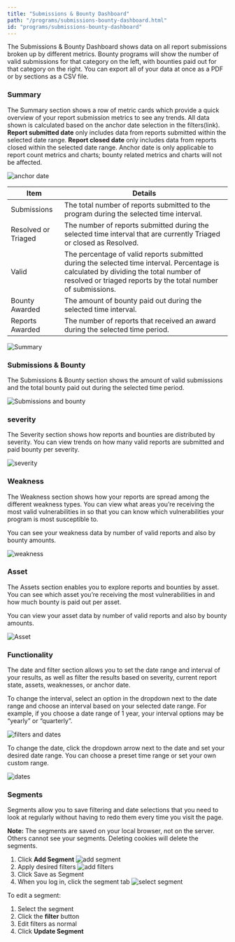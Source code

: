 ```yaml
---
title: "Submissions & Bounty Dashboard"
path: "/programs/submissions-bounty-dashboard.html"
id: "programs/submissions-bounty-dashboard"
---
```

The Submissions & Bounty Dashboard shows data on all report submissions broken up by different metrics. Bounty programs will show the number of valid submissions for that category on the left, with bounties paid out for that category on the right. You can export all of your data at once as a PDF or by sections as a CSV file.

### Summary
The Summary section shows a row of metric cards which provide a quick overview of your report submission metrics to see any trends. All data shown is calculated based on the anchor date selection in the filters(link). **Report submitted date** only includes data from reports submitted within the selected date range. **Report closed date** only includes data from reports closed within the selected date range. Anchor date is only applicable to report count metrics and charts; bounty related metrics and charts will not be affected.

![anchor date](.images/submission-bounty-dashboard-1.png)

Item | Details
---- | ----------
Submissions |The total number of reports submitted to the program during the selected time interval.
Resolved or Triaged | The number of reports submitted during the selected time interval that are currently Triaged or closed as Resolved.
Valid | The percentage of valid reports submitted during the selected time interval. Percentage is calculated by dividing the total number of resolved or triaged reports by the total number of submissions.
Bounty Awarded | The amount of bounty paid out during the selected time interval.
Reports Awarded | The number of reports that received an award during the selected time period.

![Summary](.images/submission-bounty-dashboard-2.png)

### Submissions & Bounty
The Submissions & Bounty section shows the amount of valid submissions and the total bounty paid out during the selected time period.

![Submissions and bounty](.images/submission-bounty-dashboard-3.png)

### severity
The Severity section shows how reports and bounties are distributed by severity. You can view trends on how many valid reports are submitted and paid bounty per severity.

![severity](.images/submission-bounty-dashboard-4.png)

### Weakness
The Weakness section shows how your reports are spread among the different weakness types. You can view what areas you’re receiving the most valid vulnerabilities in so that you can know which vulnerabilities your program is most susceptible to.

You can see your weakness data by number of valid reports and also by bounty amounts.

![weakness](.images/submission-bounty-dashboard-5.png)

### Asset
The Assets section enables you to explore reports and bounties by asset. You can see which asset you’re receiving the most vulnerabilities in and how much bounty is paid out per asset.

You can view your asset data by number of valid reports and also by bounty amounts.

![Asset](.images/submission-bounty-dashboard-6.png)

### Functionality
The date and filter section allows you to set the date range and interval of your results, as well as filter the results based on severity, current report state, assets, weaknesses, or anchor date.

To change the interval, select an option in the dropdown next to the date range and choose an interval based on your selected date range. For example, if you choose a date range of 1 year, your interval options may be “yearly” or “quarterly”.

![filters and dates](.images/submission-bounty-dashboard-7.png)

To change the date, click the dropdown arrow next to the date and set your desired date range. You can choose a preset time range or set your own custom range.

![dates](.images/submission-bounty-dashboard-8.png)

### Segments
Segments allow you to save filtering and date selections that you need to look at regularly without having to redo them every time you visit the page.

**Note:** The segments are saved on your local browser, not on the server. Others cannot see your segments. Deleting cookies will delete the segments.

1. Click **Add Segment**
![add segment](.images/submission-bounty-dashboard-9.png)
2. Apply desired filters
![add filters](.images/submission-bounty-dashboard-10.png)
3. Click Save as Segment
4. When you log in, click the segment tab
![select segment](.images/submission-bounty-dashboard-11.png)

To edit a segment:
1. Select the segment
2. Click the **filter** button
3. Edit filters as normal
4. Click **Update Segment**
